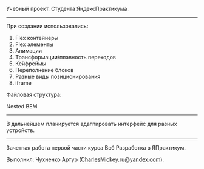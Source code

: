 Учебный проект.
Студента ЯндексПрактикума.


___________________________
При создании использовались:

1. Flex контейнеры
2. Flex элементы
3. Анимации
4. Трансформации/плавность переходов
5. Кейфреймы
6. Переполнение блоков
7. Разные виды позиционирования
8. iframe

Файловая структура:

Nested BEM

____________________________

В дальнейшем планируется адаптировать интерфейс для разных устройств.
____________________________

Зачетная работа первой части курса Вэб Разработка в ЯПрактикум. 
 
Выполнил: Чухненко Артур (CharlesMickey.ru@yandex.com).
